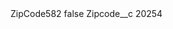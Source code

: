 <?xml version="1.0" encoding="UTF-8"?>
<CustomMetadata xmlns="http://soap.sforce.com/2006/04/metadata" xmlns:xsi="http://www.w3.org/2001/XMLSchema-instance" xmlns:xsd="http://www.w3.org/2001/XMLSchema">
    <label>ZipCode582</label>
    <protected>false</protected>
    <values>
        <field>Zipcode__c</field>
        <value xsi:type="xsd:string">20254</value>
    </values>
</CustomMetadata>
